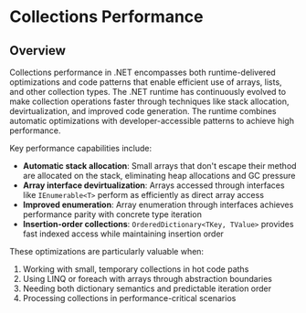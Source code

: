 # Collections Performance

## Overview

Collections performance in .NET encompasses both runtime-delivered optimizations and code patterns that enable efficient use of arrays, lists, and other collection types. The .NET runtime has continuously evolved to make collection operations faster through techniques like stack allocation, devirtualization, and improved code generation. The runtime combines automatic optimizations with developer-accessible patterns to achieve high performance.

Key performance capabilities include:

- **Automatic stack allocation**: Small arrays that don't escape their method are allocated on the stack, eliminating heap allocations and GC pressure
- **Array interface devirtualization**: Arrays accessed through interfaces like `IEnumerable<T>` perform as efficiently as direct array access
- **Improved enumeration**: Array enumeration through interfaces achieves performance parity with concrete type iteration
- **Insertion-order collections**: `OrderedDictionary<TKey, TValue>` provides fast indexed access while maintaining insertion order

These optimizations are particularly valuable when:

1. Working with small, temporary collections in hot code paths
2. Using LINQ or foreach with arrays through abstraction boundaries
3. Needing both dictionary semantics and predictable iteration order
4. Processing collections in performance-critical scenarios

